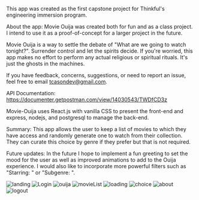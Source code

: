 This app was created as the first capstone project for Thinkful's engineering immersion program. 

About the app:
Movie Ouija was created both for fun and as a class project. I intend to use it as a proof-of-concept for a larger project in the future.

Movie Ouija is a way to settle the debate of "What are we going to watch tonight?". Surrender control and let the spirits decide. If you're worried, this app makes no effort to perform any actual religious or spiritual rituals. It's just the ghosts in the machines.

If you have feedback, concerns, suggestions, or need to report an issue, feel free to email tcasondev@gmail.com.

API Documentation: https://documenter.getpostman.com/view/14030543/TWDfCD3z

Movie-Ouija uses React.js with vanilla CSS to present the front-end and express, nodejs, and postgresql to manage the back-end. 

Summary: This app allows the user to keep a list of movies to which they have access and randomly generate one to watch from their collection. They can curate this choice by genre if they prefer but that is not required. 

Future updates: In the future I hope to implement a fun greeting to set the mood for the user as well as improved animations to add to the Ouija experience. I would also like to incorporate more powerful filters such as "Starring: " or "Subgenre: ". 

![landing](https://user-images.githubusercontent.com/72135935/109630816-f5e13a80-7b0a-11eb-9261-637cceb6cfbc.PNG)
![Login](https://user-images.githubusercontent.com/72135935/109630829-fa0d5800-7b0a-11eb-8831-902760ae34bc.PNG)
![ouija](https://user-images.githubusercontent.com/72135935/109630840-fda0df00-7b0a-11eb-8c7d-2a54b5919f21.PNG)
![movieList](https://user-images.githubusercontent.com/72135935/109630859-01346600-7b0b-11eb-8d25-3285ac72cff3.PNG)
![loading](https://user-images.githubusercontent.com/72135935/109630870-05608380-7b0b-11eb-9934-9c5afab2fb36.PNG)
![choice](https://user-images.githubusercontent.com/72135935/109630877-072a4700-7b0b-11eb-9c1d-a2b7257154c5.PNG)
![about](https://user-images.githubusercontent.com/72135935/109630890-098ca100-7b0b-11eb-96db-b01056709ee4.PNG)
![logout](https://user-images.githubusercontent.com/72135935/109630896-0b566480-7b0b-11eb-8ec8-71bb6258daf9.PNG)
